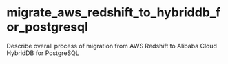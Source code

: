 # migrate_aws_redshift_to_hybriddb_for_postgresql
Describe overall process of migration from AWS Redshift to Alibaba Cloud HybridDB for PostgreSQL
